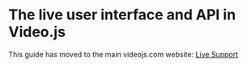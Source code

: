 # The live user interface and API in Video.js

This guide has moved to the main videojs.com website: [Live Support](https://videojs.com/guides/live/)
